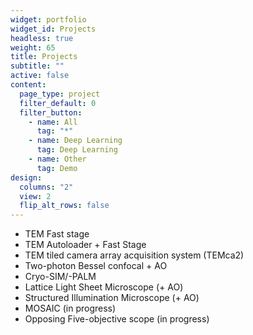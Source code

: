 ```yaml
---
widget: portfolio
widget_id: Projects
headless: true
weight: 65
title: Projects
subtitle: ""
active: false
content:
  page_type: project
  filter_default: 0
  filter_button:
    - name: All
      tag: "*"
    - name: Deep Learning
      tag: Deep Learning
    - name: Other
      tag: Demo
design:
  columns: "2"
  view: 2
  flip_alt_rows: false
---
```

* TEM Fast stage
* TEM Autoloader + Fast Stage 
* TEM tiled camera array acquisition system (TEMca2)
* Two-photon Bessel confocal + AO
* Cryo-SIM/-PALM
* Lattice Light Sheet Microscope (+ AO)
* Structured Illumination Microscope (+ AO)
* MOSAIC (in progress)
* Opposing Five-objective scope (in progress)